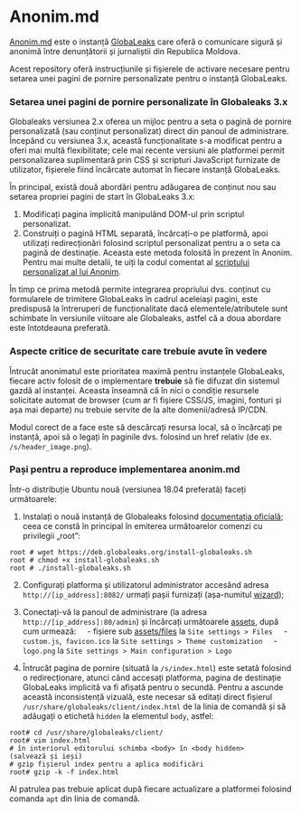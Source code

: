 # Anonim.md

[Anonim.md](https://anonim.md) este o instanță [GlobaLeaks](https://github.com/globaleaks/GlobaLeaks) care oferă o comunicare sigură și anonimă între denunțătorii și jurnaliștii din Republica Moldova.

Acest repository oferă instrucțiunile și fișierele de activare necesare pentru setarea unei pagini de pornire personalizate pentru o instanță GlobaLeaks.

### Setarea unei pagini de pornire personalizate în Globaleaks 3.x
Globaleaks versiunea 2.x oferea un mijloc pentru a seta o pagină de pornire personalizată (sau conținut personalizat) direct din panoul de administrare. Începând cu versiunea 3.x, această funcționalitate s-a modificat pentru a oferi mai multă flexibilitate; cele mai recente versiuni ale platformei permit personalizarea suplimentară prin CSS și scripturi JavaScript furnizate de utilizator, fișierele fiind încărcate automat în fiecare instanță GlobaLeaks.

În principal, există două abordări pentru adăugarea de conținut nou sau setarea propriei pagini de start în GlobaLeaks 3.x:

1. Modificați pagina implicită manipulând DOM-ul prin scriptul personalizat.
2. Construiți o pagină HTML separată, încărcați-o pe platformă, apoi utilizați redirecționări folosind scriptul personalizat pentru a o seta ca pagină de destinație. Aceasta este metoda folosită în prezent în Anonim. Pentru mai multe detalii, te uiți la codul comentat al [scriptului personalizat al lui Anonim](assets/custom.js).

În timp ce prima metodă permite integrarea propriului dvs. conținut cu formularele de trimitere GlobaLeaks în cadrul aceleiași pagini, este predispusă la întreruperi de funcționalitate dacă elementele/atributele sunt schimbate în versiunile viitoare ale Globaleaks, astfel că a doua abordare este întotdeauna preferată.

### Aspecte critice de securitate care trebuie avute în vedere
Întrucât anonimatul este prioritatea maximă pentru instanțele GlobaLeaks, fiecare activ folosit de o implementare **trebuie** să fie difuzat din sistemul gazdă al instanței. Aceasta înseamnă că în nici o condiție resursele solicitate automat de browser (cum ar fi fișiere CSS/JS, imagini, fonturi și așa mai departe) nu trebuie servite de la alte domenii/adresă IP/CDN.

Modul corect de a face este să descărcați resursa local, să o încărcați pe instanță, apoi să o legați în paginile dvs. folosind un href relativ (de ex. `/s/header_image.png`).

### Pași pentru a reproduce implementarea anonim.md
Într-o distribuție Ubuntu nouă (versiunea 18.04 preferată) faceți următoarele:


1. Instalați o nouă instanță de Globaleaks folosind [documentația oficială](https://docs.globaleaks.org/en/latest/setup/InstallationGuide.html); ceea ce constă în principal în emiterea următoarelor comenzi cu privilegii „root”:

```
root # wget https://deb.globaleaks.org/install-globaleaks.sh
root # chmod +x install-globaleaks.sh
root # ./install-globaleaks.sh
```

2. Configurați platforma și utilizatorul administrator accesând adresa `http://[ip_address]:8082/` urmați pașii furnizați (așa-numitul [wizard](https://docs.globaleaks.org/en/latest/setup/PlatformWizard.html));

3. Conectați-vă la panoul de administrare (la adresa `http://[ip_address]:80/admin`) și încărcați următoarele [assets](assets/), după cum urmează:
    - fișiere sub [assets/files](assets/files) la `Site settings > Files`
    - `custom.js`,` favicon.ico` la `Site settings > Theme customization`
    - `logo.png` la `Site settings > Main configuration > Logo`

4. Întrucât pagina de pornire (situată la `/s/index.html`) este setată folosind o redirecționare, atunci când accesați platforma, pagina de destinație GlobaLeaks implicită va fi afișată pentru o secundă. Pentru a ascunde această inconsistență vizuală, este necesar să editați direct fișierul `/usr/share/globaleaks/client/index.html` de la linia de comandă și să adăugați o etichetă `hidden` la elementul `body`, astfel:
```
root# cd /usr/share/globaleaks/client/
root# vim index.html
# în interiorul editorului schimba <body> în <body hidden>
(salvează și ieși)
# gzip fișierul index pentru a aplica modificări
root# gzip -k -f index.html
```
Al patrulea pas trebuie aplicat după fiecare actualizare a platformei folosind comanda `apt` din linia de comandă.